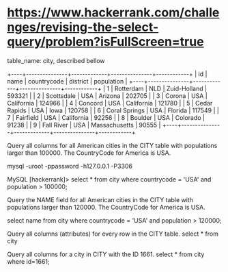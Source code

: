 # https://www.hackerrank.com/challenges/revising-the-select-query/problem?isFullScreen=true




table_name: city, described bellow

+----+---------------+-------------+---------------+------------+
| id | name          | countrycode | district      | population |
+----+---------------+-------------+---------------+------------+
|  1 | Rotterdam     | NLD         | Zuid-Holland  |     593321 |
|  2 | Scottsdale    | USA         | Arizona       |     202705 |
|  3 | Corona        | USA         | California    |     124966 |
|  4 | Concord       | USA         | California    |     121780 |
|  5 | Cedar Rapids  | USA         | Iowa          |     120758 |
|  6 | Coral Springs | USA         | Florida       |     117549 |
|  7 | Fairfield     | USA         | California    |      92256 |
|  8 | Boulder       | USA         | Colorado      |      91238 |
|  9 | Fall River    | USA         | Massachusetts |      90555 |
+----+---------------+-------------+---------------+------------+


Query all columns for all American cities in the CITY table with populations larger than 100000. The CountryCode for America is USA.

mysql -uroot -ppassword -h127.0.0.1 -P3306

MySQL [hackerrank]> select * from city where countrycode = 'USA' and population > 100000;


Query the NAME field for all American cities in the CITY table with populations larger than 120000. The CountryCode for America is USA.

select name from city where countrycode = 'USA' and population > 120000;

Query all columns (attributes) for every row in the CITY table.
select * from city

Query all columns for a city in CITY with the ID 1661.
select * from city where id=1661;

